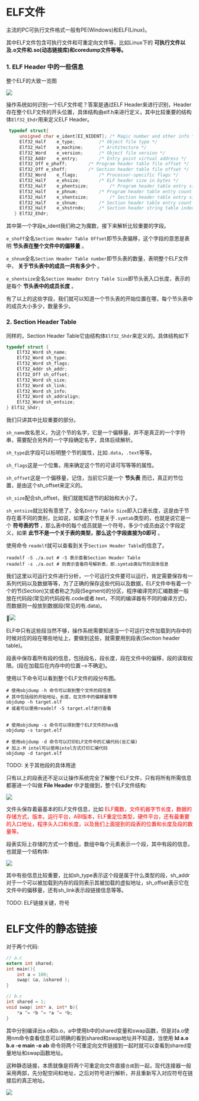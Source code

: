 # ELF文件

主流的PC可执行文件格式一般有PE(Windows)和ELF(Linux)。

其中ELF文件包含可执行文件和可重定向文件等，比如Linux下的 __可执行文件以及.o文件和.so(动态链接库)和coredump文件等等。__


### 1. ELF Header 中的一些信息

整个ELF的大致一览图

![](./ELF_pic/2.png)

操作系统如何识别一个ELF文件呢？答案是通过ELF Header来进行识别，Header存在整个ELF文件的开头位置，具体结构由elf.h来进行定义，其中比较重要的结构体`Elf32_Ehdr`用来定义ELF Header。

```C
 typedef struct{
     unsigned char e_ident[EI_NIDENT]; /* Magic number and other info */
     Elf32_Half    e_type;         /* Object file type */
     Elf32_Half    e_machine;      /* Architecture */
     Elf32_Word    e_version;      /* Object file version */
     Elf32_Addr    e_entry;        /* Entry point virtual address */
     Elf32_Off e_phoff;        /* Program header table file offset */
     Elf32_Off e_shoff;        /* Section header table file offset */
     Elf32_Word    e_flags;        /* Processor-specific flags */
     Elf32_Half    e_ehsize;       /* ELF header size in bytes */
     Elf32_Half    e_phentsize;        /* Program header table entry size */
     Elf32_Half    e_phnum;        /* Program header table entry count */
     Elf32_Half    e_shentsize;        /* Section header table entry size */
     Elf32_Half    e_shnum;        /* Section header table entry count */
     Elf32_Half    e_shstrndx;     /* Section header string table index */
   } Elf32_Ehdr;
```

其中第一个字段e_ident我们称之为魔数，接下来解析比较重要的字段。

`e_shoff`全名`Section Header Table Offset`即节头表偏移，这个字段的意思是表明 __节头表在整个文件中的偏移量__ 。

`e_shnum`全名`Section Header Table number`即节头表的数量，表明整个ELF文件中， __关于节头表中的成员一共有多少个__ 。

`e_shentsize`全名`Section Header Entry Table Size`即节头表入口长度，表示的是每个 __节头表中的成员长度__ 。

有了以上的这些字段，我们就可以知道一个节头表的开始位置在哪，每个节头表中的成员大小多少，数量多少。

### 2. Section Header Table

同样的，Section Header Table它由结构体`Elf32_Shdr`来定义的。具体结构如下

```C
typedef struct {
    Elf32_Word sh_name;
    Elf32_Word sh_type;
    Elf32_Word sh_flags;
    Elf32_Addr sh_addr;
    Elf32_Off sh_offset;
    Elf32_Word sh_size;
    Elf32_Word sh_link;
    Elf32_Word sh_info;
    Elf32_Word sh_addralign;
    Elf32_Word sh_entsize;
} Elf32_Shdr;
```

我们只讲其中比较重要的部分。

`sh_name`故名思义，为这个节的名字，它是一个偏移量，并不是真正的一个字符串，需要配合另外的一个字段确定名字，具体后续解析。

`sh_type`此字段可以标明整个节的属性，比如`.data`，`.text`等等。

`sh_flags`这是一个位集，用来确定这个节的可读可写等等的属性。

`sh_offset`这是一个偏移量，记住，当前它只是一个 __节头表__ 而已，真正的节位置，是由这个sh_offset来定义的。

`sh_size`配合sh_offset，我们就能知道节的起始和大小了。

`sh_entsize`就比较有意思了，全名`Entry Table Size`即入口表长度，这是由于节存在着不同的类别，比如说，如果这个节是关于`.symtab`类型的，也就是说它是一个 __符号表的节__ ，那么表中的每个成员就是一个符号，多少个成员由这个字段定义，如果 __此节不是一个关于表的类型，那么这个字段直接为0即可__ 。

使用命令 `readelf`就可以查看到关于`Section Header Table`的信息了。

```shell
readelf -S ./a.out # -S 表示查看Section Header Table
readelf -s ./a.out # 则表示查看符号解析表，即.symtab类似节的具体信息
```

我们这里以可运行文件进行分析，一个可运行文件要可以运行，肯定需要保存有一系列代码以及数据等等，为了正确的保存这些代码以及数据，ELF文件中有着一个个的节(Section)又或者称之为段(Segment)的分区，程序编译完的汇编数据一般放在代码段(常见的代码段有.code或者.text，不同的编译器有不同的编译方式)，而数据则一般放到数据段(常见的有.data)。

![](./ELF_pic/1.png)

ELF中只有这些段当然不够，操作系统需要知道当一个可运行文件加载到内存中的时候对应的段在哪些地址上，要做到这些，就需要用到段表(Section header table)。

段表中保存着所有段的信息，包括段名，段长度，段在文件中的偏移，段的读取权限。(段在加载后在内存中的位置-->不确定)。

使用以下命令可以看到整个ELF文件的段分布图。

```shell
# 使用objdump -h 命令可以取到整个文件的段信息
# 其中包括段的开始地址，长度，在文件中的偏移量等等
objdump -h target.elf 
# 或者可以使用readelf -S target.elf进行查看


# 使用objdump -s 命令可以得到整个ELF文件的hex值
objdump -s target.elf

# 使用objdump -d 命令可以打印ELF文件中的汇编代码(反汇编)
# 加上-M intel可以使用intel方式打印汇编代码
objdump -d target.elf
```

TODO: 关于其他段的具体用途

只有以上的段表还不足以让操作系统完全了解整个ELF文件，只有将所有所需信息都塞进一个叫做 __File Header__ 中才能做到，整个ELF文件结构:

![](./ELF_pic/2.png)

文件头保存着最基本的ELF文件信息，比如 <font color=F0000> ELF魔数，文件机器字节长度，数据的存储方式，版本，运行平台，ABI版本，ELF重定位类型，硬件平台，还有最重要的入口地址，程序头入口和长度，以及我们上面提到的段表的位置和长度及段的数量等。 </font>

段表实际上存储的方式一个数组，数组中每个元素表示一个段，其中有段的信息，也就是一个结构体:

![](./ELF_pic/3.png)

其中有些信息比较重要，比如sh_type表示这个段是属于什么类型的段，sh_addr对于一个可以被加载到内存的段则表示其被加载的虚拟地址，sh_offset表示它在文件中的偏移量，还有sh_link表示段链接信息等等。

TODO: ELF链接关键，符号

# ELF文件的静态链接

对于两个代码:

```C
// a.c
extern int shared;
int main(){
    int a = 100;
    swap( &a, &shared );
}
```

```C
// b.c
int shared = 1;
void swap( int* a, int* b){
    *a ^= *b ^= *a ^= *b;
}
```

其中分别编译出a.o和b.o，a中使用b中的shared变量和swap函数，但是对a.o使用nm命令查看信息可以明确的看到shared和swap地址并不知道，当使用 __ld a.o b.o -e main -o ab__ 命令将两个可重定向文件链接到一起时就可以查看到shared变量地址和swap函数地址。

这种静态链接，本质就像是将两个可重定向文件直接`合成`到一起，现代连接器一般采用两部，先分配空间和地址，之后对符号进行解析，并且重新写入对应符号在链接后的真正地址。

![](./ELF_pic/4.png)






